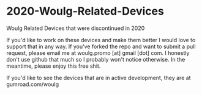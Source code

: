 # 2020-Woulg-Related-Devices
Woulg Related Devices that were discontinued in 2020

If you'd like to work on these devices and make them better I would love to support that in any way. If you've forked the repo and want to submit a pull request, please email me at woulg.promo [at] gmail [dot] com. I honestly don't use github that much so I probably won't notice otherwise. In the meantime, please enjoy this free shit.

If you'd like to see the devices that are in active development, they are at gumroad.com/woulg

